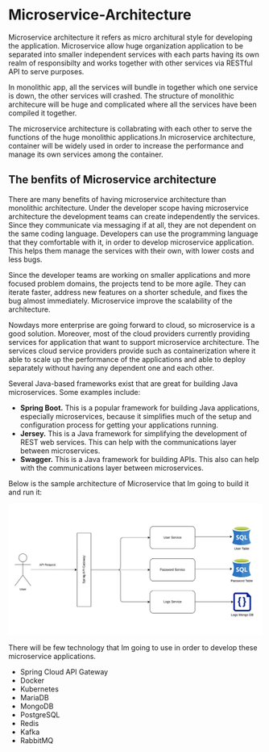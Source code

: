 # Microservice-Architecture

Microservice architecture it refers as micro architural style for developing the application. Microservice allow huge organization application to be separated into smaller independent services with each parts having its own realm of responsibilty and works together with other services via RESTful API to serve purposes.

In monolithic app, all the services will bundle in together which one service is down, the other services will crashed. The structure of monolithic architecure will be huge and complicated where all the services have been compiled it together.

The microservice architecture is collabrating with each other to serve the functions of the huge monolithic applications.In microservice architecture, container will be widely used in order to increase the performance and manage its own services among the container.

## The benfits of Microservice architecture

There are many benefits of having microservice architecture than monolithic architecture. Under the developer scope having microservice architecture the development teams can create independently the services. Since they communicate via messaging if at all, they are not dependent on the same coding language. Developers can use the programming language that they comfortable with it, in order to develop microservice application. This helps them manage the services with their own, with lower costs and less bugs.

Since the developer teams are working on smaller applications and more focused problem domains, the projects tend to be more agile. They can iterate faster, address new features on a shorter schedule, and fixes the bug almost immediately. Microservice improve the scalability of the architecture.

Nowdays more enterprise are going forward to cloud, so microservice is a good solution. Moreover, most of the cloud providers currently providing services for application that want to support microservice architecture. The services cloud service providers provide such as containerization where it able to scale up the performance of the applications and able to deploy separately without having any dependent one and each other.

Several Java-based frameworks exist that are great for building Java microservices. Some examples include:

- **Spring Boot.** This is a popular framework for building Java applications, especially microservices, because it simplifies much of the setup and configuration process for getting your applications running.
- **Jersey.** This is a Java framework for simplifying the development of REST web services. This can help with the communications layer between microservices.
- **Swagger.** This is a Java framework for building APIs. This also can help with the communications layer between microservices.

Below is the sample architecture of Microservice that Im going to build it and run it:


![This is an image](https://github.com/lingkeshra10/Microservice-Architecture/blob/main/Microservice%20Architecture.png)


There will be few technology that Im going to use in order to develop these microservice applications.

- Spring Cloud API Gateway
- Docker
- Kubernetes
- MariaDB
- MongoDB
- PostgreSQL
- Redis
- Kafka
- RabbitMQ
